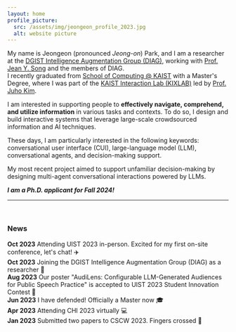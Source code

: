 ```yaml
---
layout: home
profile_picture:
  src: /assets/img/jeongeon_profile_2023.jpg
  alt: website picture
---
```


<p>
My name is Jeongeon (pronounced <i>Jeong-on</i>) Park, and I am a researcher at the <a href="https://diag.kr/">DGIST Intelligence Augmentation Group (DIAG)</a>, working with <a href="https://jyskwon.github.io/">Prof. Jean Y. Song</a> and the members of DIAG. <br/>
I recently graduated from <a href="https://cs.kaist.ac.kr/">School of Computing @ KAIST</a> with a Master's Degree, where I was part of the <a href="http://kixlab.org">KAIST Interaction Lab (KIXLAB)</a> led by <a href="https://juhokim.com/">Prof. Juho Kim</a>.
</p>

<p>
I am interested in supporting people to <b>effectively navigate, comprehend, and utilize information</b> in various tasks and contexts. To do so, I design and build interactive systems that leverage large-scale crowdsourced information and AI techniques. </p> <p>
These days, I am particularly interested in the following keywords: conversational user interface (CUI), large-language model (LLM), conversational agents, and decision-making support.

</p>

<p>
My most recent project aimed to support unfamiliar decision-making by designing multi-agent conversational interactions powered by LLMs.

</p>

<p>

<i><b>I am a Ph.D. applicant for Fall 2024!</b></i>

</p>

<hr><br/>


<h3>News</h3>
<b class="highlights">Oct 2023</b> Attending UIST 2023 in-person. Excited for my first on-site conference, let's chat! ✈️ <br/>
<b class="highlights">Oct 2023</b> Joining the DGIST Intelligence Augmentation Group (DIAG) as a researcher 🔬<br/>
<b class="highlights">Aug 2023</b> Our poster "AudiLens: Configurable LLM-Generated Audiences for Public Speech Practice" is accepted to UIST 2023 Student Innovation Contest 📄 <br/>
<b class="highlights">Jun 2023</b> I have defended! Officially a Master now 🎓 <br/>
<b class="highlights">Apr 2023</b> Attending CHI 2023 virtually 💻 <br/>
<b class="highlights">Jan 2023</b> Submitted two papers to CSCW 2023. Fingers crossed 🤞<br/>
<!--
<b class="highlights">Aug 2023</b> <br/>
<b class="highlights">Aug 2023</b> <br/>
<b class="highlights">Aug 2023</b> <br/>
<b class="highlights">Aug 2023</b> <br/>
<b class="highlights">Aug 2023</b> <br/>
<b class="highlights">Aug 2023</b> <br/>
<b class="highlights">Aug 2023</b> <br/>
-->
